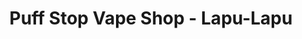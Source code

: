 ---
title: "Puff Stop Vape Shop - Lapu-Lapu"
url: /lapu-lapu-city/puff-stop-vape-shop-lapu-lapu/
shop: Allgemein
---